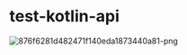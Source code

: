 # test-kotlin-api 

![876f6281d482471f140eda1873440a81-png](https://user-images.githubusercontent.com/70896774/165918617-b68a07e2-7c72-4893-be90-f44c5d9aaad9.jpg)
